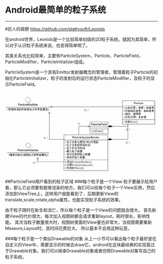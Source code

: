 # Android最简单的粒子系统

---
#巨人的肩膀
https://github.com/plattysoft/Leonids

在android世界，Leonids是一个比较简单初级的2D粒子系统，就因为其简单，所以对于认识粒子系统来说，也变得简单明了。

其类关系也比较简单，主要有ParticleSystem，Particle，ParticleField，ParticleModifier，ParticleInitializer组成。

ParticleSystem是一个具有Emittor发射器概念的管理者，管理着粒子Particle的初始化ParticleInitializer，粒子的发射后的运行状态ParticleModifier，及粒子的显示ParticleField。

![image](https://github.com/tikdik/tikdik.github.io/blob/master/%E7%B2%92%E5%AD%90%E7%B3%BB%E7%BB%9F/images/Leonids_class.PNG)

##ParticleField用户看到的粒子区域
###每个粒子是一个View
粒子要展示给用户看，那么它必须要有能够渲染的地方。我们可以给每个粒子一个View实例，然后添加到ViewTree上，这样用户就能看到了，后期更新View的translate,scale,rotate,alpha属性，也能实现粒子系统的效果。

由于粒子随时在新生和消亡，所以每个粒子是一个View的问题就会很大。
首先新建View的代价很大，每次加入视图树都会请求重新layout，耗时很长，影响性能。
其次当粒子数量很大时，视图树里面的View量也非常大，当视图需要重新Measure,Layout时，其时间花费巨大。
所以基本不会用这种玩意。

###每个粒子是一个类似Drawable的对象
从上一小节可以看出每个粒子最好是在自定义的View中，需要显示的时候去draw它。android在这块最经典的实现莫过于Drawable对象。我们可以继承Drawable对象或者仿照Drawable对象写自己的粒子系统。